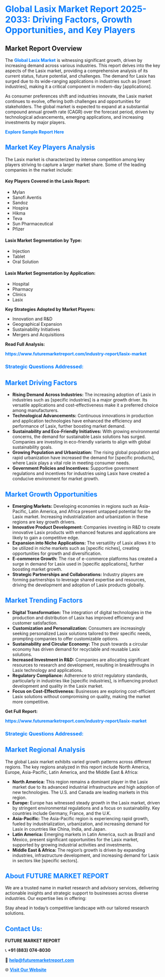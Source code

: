 <h1 style="color: #007BFF;">Global Lasix Market Report 2025-2033: Driving Factors, Growth Opportunities, and Key Players</h1>

<section id="overview">
<h2>Market Report Overview</h2>
<p>The <a href="https://www.futuremarketreport.com/industry-report/lasix-market" style="color: #007BFF; text-decoration: none;"><strong>Global Lasix Market</strong></a> is witnessing significant growth, driven by increasing demand across various industries. This report delves into the key aspects of the Lasix market, providing a comprehensive analysis of its current status, future potential, and challenges. The demand for Lasix has surged due to its wide-ranging applications in industries such as [insert industries], making it a critical component in modern-day [applications].</p>
<p>As consumer preferences shift and industries innovate, the Lasix market continues to evolve, offering both challenges and opportunities for stakeholders. The global market is expected to expand at a substantial compound annual growth rate (CAGR) over the forecast period, driven by technological advancements, emerging applications, and increasing investments by major players.</p>
</section>

<section id="overview">
<p><a href="https://www.futuremarketreport.com/request-sample/reportId=127470" style="color: #007BFF; text-decoration: none;"><strong>Explore Sample Report Here</strong></a></p>
</section>

<section id="key-players">
<h2 style="color: #007BFF;">Market Key Players Analysis</h2>
<p>The Lasix market is characterized by intense competition among key players striving to capture a larger market share. Some of the leading companies in the market include:</p>
<h4>Key Players Covered in the Lasix Report:</h4>
<ul><li>Mylan</li><li>Sanofi Aventis</li><li>Sandoz</li><li>Hospira</li><li>Hikma</li><li>Teva</li><li>Sun Pharmaceutical</li><li>Pfizer</li></ul>
<h4>Lasix Market Segmentation by Type:</h4>
<ul><li>Injection</li><li>Tablet</li><li>Oral Solution</li></ul>

<h4>Lasix Market Segmentation by Application:</h4>
<ul><li>Hospital</li><li>Pharmacy</li><li>Clinics</li><li>Lasix</li></ul>
<p><strong>Key Strategies Adopted by Market Players:</strong></p>
<ul>
<li>Innovation and R&D</li>
<li>Geographical Expansion</li>
<li>Sustainability Initiatives</li>
<li>Mergers and Acquisitions</li>
</ul>
</section>

<section>
<p><strong>Read Full Analysis: </strong></p><a href="https://www.futuremarketreport.com/industry-report/lasix-market" style="color: #007BFF; text-decoration: none;"><strong>https://www.futuremarketreport.com/industry-report/lasix-market</strong></a>
<h3 style="color: #007BFF;">Strategic Questions Addressed:</h3>
</section>

<section id="driving-factors">
<h2 style="color: #007BFF;">Market Driving Factors</h2>
<ul>
<li><strong>Rising Demand Across Industries:</strong> The increasing adoption of Lasix in industries such as [specific industries] is a major growth driver. Its versatile applications and cost-effectiveness make it a preferred choice among manufacturers.</li>
<li><strong>Technological Advancements:</strong> Continuous innovations in production and application technologies have enhanced the efficiency and performance of Lasix, further boosting market demand.</li>
<li><strong>Sustainability and Eco-Friendly Initiatives:</strong> With growing environmental concerns, the demand for sustainable Lasix solutions has surged. Companies are investing in eco-friendly variants to align with global sustainability goals.</li>
<li><strong>Growing Population and Urbanization:</strong> The rising global population and rapid urbanization have increased the demand for [specific products], where Lasix plays a vital role in meeting consumer needs.</li>
<li><strong>Government Policies and Incentives:</strong> Supportive government regulations and incentives for industries using Lasix have created a conducive environment for market growth.</li>
</ul>
</section>

<section id="growth-opportunities">
<h2 style="color: #007BFF;">Market Growth Opportunities</h2>
<ul>
<li><strong>Emerging Markets:</strong> Developing economies in regions such as Asia-Pacific, Latin America, and Africa present untapped potential for the Lasix market. Increasing industrialization and urbanization in these regions are key growth drivers.</li>
<li><strong>Innovative Product Development:</strong> Companies investing in R&D to create innovative Lasix products with enhanced features and applications are likely to gain a competitive edge.</li>
<li><strong>Expansion into Niche Applications:</strong> The versatility of Lasix allows it to be utilized in niche markets such as [specific niches], creating opportunities for growth and diversification.</li>
<li><strong>E-commerce Growth:</strong> The rise of e-commerce platforms has created a surge in demand for Lasix used in [specific applications], further boosting market growth.</li>
<li><strong>Strategic Partnerships and Collaborations:</strong> Industry players are forming partnerships to leverage shared expertise and resources, driving the development and adoption of Lasix products globally.</li>
</ul>
</section>

<section id="trending-factors">
<h2 style="color: #007BFF;">Market Trending Factors</h2>
<ul>
<li><strong>Digital Transformation:</strong> The integration of digital technologies in the production and distribution of Lasix has improved efficiency and customer satisfaction.</li>
<li><strong>Customization and Personalization:</strong> Consumers are increasingly seeking personalized Lasix solutions tailored to their specific needs, prompting companies to offer customizable options.</li>
<li><strong>Sustainability and Circular Economy:</strong> The push towards a circular economy has driven demand for recyclable and reusable Lasix solutions.</li>
<li><strong>Increased Investment in R&D:</strong> Companies are allocating significant resources to research and development, resulting in breakthroughs in Lasix technology and applications.</li>
<li><strong>Regulatory Compliance:</strong> Adherence to strict regulatory standards, particularly in industries like [specific industries], is influencing product development and quality in the Lasix market.</li>
<li><strong>Focus on Cost-Effectiveness:</strong> Businesses are exploring cost-efficient Lasix solutions without compromising on quality, making the market more competitive.</li>
</ul>
</section>

<section>
<p><strong>Get Full Report: </strong></p><a href="https://www.futuremarketreport.com/industry-report/lasix-market" style="color: #007BFF; text-decoration: none;"><strong>https://www.futuremarketreport.com/industry-report/lasix-market</strong></a>
<h3 style="color: #007BFF;">Strategic Questions Addressed:</h3>
</section>


<section id="regional-analysis">
<h2 style="color: #007BFF;">Market Regional Analysis</h2>
<p>The global Lasix market exhibits varied growth patterns across different regions. The key regions analyzed in this report include North America, Europe, Asia-Pacific, Latin America, and the Middle East & Africa:</p>
<ul>
<li><strong>North America:</strong> This region remains a dominant player in the Lasix market due to its advanced industrial infrastructure and high adoption of new technologies. The U.S. and Canada are leading markets in this region.</li>
<li><strong>Europe:</strong> Europe has witnessed steady growth in the Lasix market, driven by stringent environmental regulations and a focus on sustainability. Key countries include Germany, France, and the U.K.</li>
<li><strong>Asia-Pacific:</strong> The Asia-Pacific region is experiencing rapid growth, fueled by industrialization, urbanization, and increasing demand for Lasix in countries like China, India, and Japan.</li>
<li><strong>Latin America:</strong> Emerging markets in Latin America, such as Brazil and Mexico, present significant opportunities for the Lasix market, supported by growing industrial activities and investments.</li>
<li><strong>Middle East & Africa:</strong> The region’s growth is driven by expanding industries, infrastructure development, and increasing demand for Lasix in sectors like [specific sectors].</li>
</ul>
</section>

<footer>
<h2 style="color: #007BFF;">About FUTURE MARKET REPORT</h2>
<p>We are a trusted name in market research and advisory services, delivering actionable insights and strategic support to businesses across diverse industries. Our expertise lies in offering:</p>

<p>Stay ahead in today’s competitive landscape with our tailored research solutions.</p>

<h2 style="color: #007BFF;">Contact Us:</h2>
<p><strong>FUTURE MARKET REPORT</strong></p>
<p>📞 <strong>+91 (883) 074-8030</strong></p>
<p>📧 <strong><a href="mailto:help@futuremarketreport.com" style="color: #007BFF;">help@futuremarketreport.com</a></strong></p>
<p>🌐 <strong><a href="https://www.futuremarketreport.com/" style="color: #007BFF;">Visit Our Website</a></strong></p>
</footer>